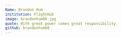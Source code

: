 ```yaml
---
Name: Brandon Hum
institution: FlightHub
image: brandonhum88.jpg 
quote: With great power comes great responsibility
github: brandonhum88
---
```

